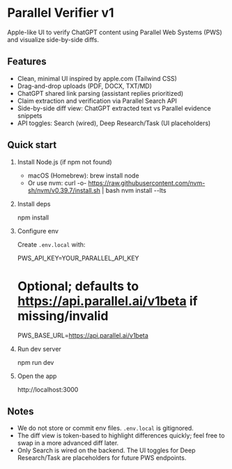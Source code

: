 # Parallel Verifier v1

Apple-like UI to verify ChatGPT content using Parallel Web Systems (PWS) and visualize side-by-side diffs.

## Features

- Clean, minimal UI inspired by apple.com (Tailwind CSS)
- Drag-and-drop uploads (PDF, DOCX, TXT/MD)
- ChatGPT shared link parsing (assistant replies prioritized)
- Claim extraction and verification via Parallel Search API
- Side-by-side diff view: ChatGPT extracted text vs Parallel evidence snippets
- API toggles: Search (wired), Deep Research/Task (UI placeholders)

## Quick start

1. Install Node.js (if npm not found)
   - macOS (Homebrew):
     brew install node
   - Or use nvm:
     curl -o- https://raw.githubusercontent.com/nvm-sh/nvm/v0.39.7/install.sh | bash
     nvm install --lts

2. Install deps

   npm install

3. Configure env

   Create `.env.local` with:

   PWS_API_KEY=YOUR_PARALLEL_API_KEY
   # Optional; defaults to https://api.parallel.ai/v1beta if missing/invalid
   PWS_BASE_URL=https://api.parallel.ai/v1beta

4. Run dev server

   npm run dev

5. Open the app

   http://localhost:3000

## Notes

- We do not store or commit env files. `.env.local` is gitignored.
- The diff view is token-based to highlight differences quickly; feel free to swap in a more advanced diff later.
- Only Search is wired on the backend. The UI toggles for Deep Research/Task are placeholders for future PWS endpoints.
